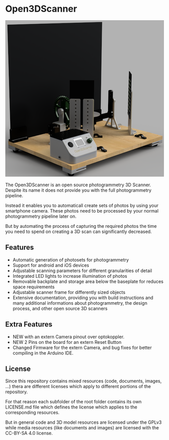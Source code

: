 # Open3DScanner
![The Open3DScanner](/images/logo.png?raw=true)

The Open3DScanner is an open source photogrammetry 3D Scanner. Despite its name it does not provide you with the full photogrammetry pipeline.

Instead it enables you to automaticall create sets of photos by using your smartphone camera. These photos need to be processed by your normal photogrammetry pipeline later on.

But by automating the process of capturing the required photos the time you need to spend on creating a 3D scan can significantly decreased.

## Features
- Automatic generation of photosets for photogrammetry
- Support for android and iOS devices
- Adjustable scanning parameters for different granularities of detail
- Integrated LED lights to increase illumination of photos
- Removable backplate and storage area below the baseplate for reduces space requirements
- Adjustable scanner frame for differently sized objects
- Extensive documentation, providing you with build instructions and many additional informations about photogrammetry, the design process, and other open source 3D scanners
  
## Extra Features
- NEW with an extern Camera pinout over optokoppler.
- NEW 2 Pins on the board for an extern Reset Button
- Changed Firmware for the extern Camera, and bug fixes for better compiling in the Arduino IDE.

## License
Since this repository contains mixed resources (code, documents, images, ...) thera are different licenses which apply to different portions of the repository.

For that reason each subfolder of the root folder contains its own LICENSE.md file which defines the license which applies to the corresponding resources.

But in general code and 3D model resources are licensed under the GPLv3 while media resources (like documents and images) are licensed with the CC-BY-SA 4.0 license.
